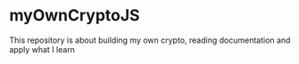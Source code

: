 # myOwnCryptoJS
This repository is about building my own crypto, reading documentation and apply what I learn
